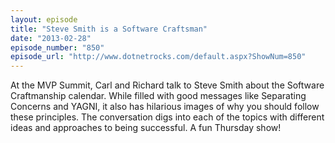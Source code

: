 ```yaml
---
layout: episode
title: "Steve Smith is a Software Craftsman"
date: "2013-02-28"
episode_number: "850"
episode_url: "http://www.dotnetrocks.com/default.aspx?ShowNum=850"
---
```


At the MVP Summit, Carl and Richard talk to Steve Smith about the Software Craftmanship calendar. While filled with good messages like Separating Concerns and YAGNI, it also has hilarious images of why you should follow these principles. The conversation digs into each of the topics with different ideas and approaches to being successful. A fun Thursday show!

